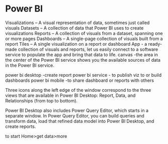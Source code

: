 # Power BI

Visualizations – A visual representation of data, sometimes just called visuals
Datasets – A collection of data that Power BI uses to create visualizations
Reports – A collection of visuals from a dataset, spanning one or more pages
Dashboards – A single-page collection of visuals built from a report
Tiles – A single visualization on a report or dashboard
App - a ready-made collection of visuals and reports, let us easily connect to a software service to populate the app and bring that data to life.
canvas -the area in the center of the Power BI service shows you the available sources of data in the Power BI service.

power bi desktop -create report
power bi service - to publish viz to or build dashboards
power bi mobile -to share dashboard or reports with others

Three icons along the left edge of the window correspond to the three views that are available in Power BI Desktop:
Report, Data, and Relationships (from top to bottom). 

Power BI Desktop also includes Power Query Editor, which starts in a separate window. 
In Power Query Editor, you can build queries and transform data, load that refined data model into Power BI Desktop, and create reports.

to start Home>get data>more


